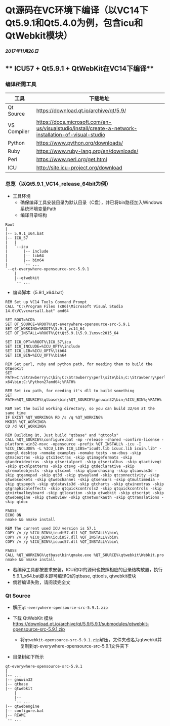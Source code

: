 # **Qt源码在VC环境下编译（以VC14下Qt5.9.1和Qt5.4.0为例，包含icu和QtWebkit模块）**

#### *2017年11月26日*

## ** ICU57 + Qt5.9.1 + QtWebKit在VC14下编译**

### 编译所需工具

| 工具        | 下载地址                                                                                             |
| ----------- | ---------------------------------------------------------------------------------------------------- |
| Qt Source   | https://download.qt.io/archive/qt/5.9/                                                               |
| VS Compiler | https://docs.microsoft.com/en-us/visualstudio/install/create-a-network-installation-of-visual-studio |
| Python      | https://www.python.org/downloads/                                                                    |
| Ruby        | https://www.ruby-lang.org/en/downloads/                                                              |
| Perl        | https://www.perl.org/get.html                                                                        |
| ICU         | http://site.icu-project.org/download                                                                 |
### 总览（以Qt5.9.1_VC14_release_64bit为例）
- 工具环境
    - 确保编译工具安装目录为默认目录（C盘），并已将bin路径加入Windows系统环境变量Path
    - 编译目录结构
```
Root
|
|-- 5.9.1_x64.bat
|-- ICU_57
|   |
|   `--icu
|       |-- include
|       |-- lib64
|       |-- bin64
|       `-- ...
`--qt-everywhere-opensource-src-5.9.1
    |
    |--qtwebkit
    `-- ...

```

- 编译脚本（5.9.1_x64.bat）

```
REM Set up VC14 Tools Command Prompt
CALL "C:\Program Files (x86)\Microsoft Visual Studio 14.0\VC\vcvarsall.bat" amd64

SET ROOT=%CD%
SET QT_SOURCE=%ROOT%\qt-everywhere-opensource-src-5.9.1
SET QT_WORKING=%ROOT%\5.9.1_vc14_64
SET QT_INSTALL=%ROOT%\Qt\Qt5.9.1\5.9.1\msvc2015_64

SET ICU_OPT=%ROOT%\ICU_57\icu
SET ICU_INCLUDE=%ICU_OPT%\include
SET ICU_LIB=%ICU_OPT%\lib64
SET ICU_BIN=%ICU_OPT%\bin64

REM Set perl, ruby and python path, for needing them to build the QtWebKit
SET PATH=C:\Strawberry\c\bin;C:\Strawberry\perl\site\bin;C:\Strawberry\perl\bin;C:\Ruby24-x64\bin;C:\Python27amd64;%PATH%

REM Set icu path, for needing it's dll to build something
SET PATH=%QT_SOURCE%\qtbase\bin;%QT_SOURCE%\gnuwin32\bin;%ICU_BIN%;%PATH%

REM Set the build working directory, so you can build 32/64 at the same time
IF EXIST %QT_WORKING% RD /s /q %QT_WORKING%
MKDIR %QT_WORKING%
CD /d %QT_WORKING%

REM Building Qt, Just build "qtbase" and "qttools"
CALL %QT_SOURCE%\configure.bat -mp -release -shared -confirm-license -platform win32-msvc -opensource -prefix %QT_INSTALL% -icu -I %ICU_INCLUDE% -L %ICU_LIB% ICU_LIBS="icudt.lib icuuc.lib icuin.lib" -opengl desktop -nomake examples -nomake tests -no-dbus -skip qtmacextras -skip qtx11extras -skip qtimageformats -skip qtandroidextras -skip qtserialport -skip qtserialbus -skip qtactiveqt -skip qtxmlpatterns -skip qtsvg -skip qtdeclarative -skip qtremoteobjects -skip qtscxml -skip qtpurchasing -skip qtcanvas3d -skip qtgamepad -skip qt3d -skip qtwayland -skip qtconnectivity -skip qtwebsockets -skip qtwebchannel -skip qtsensors -skip qtmultimedia -skip qtspeech -skip qtdatavis3d -skip qtcharts -skip qtwinextras -skip qtgraphicaleffects -skip qtquickcontrols2 -skip qtquickcontrols -skip qtvirtualkeyboard -skip qtlocation -skip qtwebkit -skip qtscript -skip qtwebengine -skip qtwebview -skip qtnetworkauth -skip qttranslations -skip qtdoc

PAUSE
ECHO ON
nmake && nmake install

REM The current used ICU version is 57.1
COPY /v /y %ICU_BIN%\icudt57.dll %QT_INSTALL%\bin\
COPY /v /y %ICU_BIN%\icuin57.dll %QT_INSTALL%\bin\
COPY /v /y %ICU_BIN%\icuuc57.dll %QT_INSTALL%\bin\

PAUSE
CALL %QT_WORKING%\qtbase\bin\qmake.exe %QT_SOURCE%\qtwebkit\Webkit.pro
nmake && nmake install
```

- 若编译工具都按要求安装，ICU和Qt的源码也按照相应的目录结构放置，执行5.9.1_x64.bat脚本即可编译Qt的qtbase, qttools, qtwebkit模块
- 倘若编译失败，请阅读完全文

### Qt Source

- 解压```qt-everywhere-opensource-src-5.9.1.zip```
- 下载 QtWebKit 模块 https://download.qt.io/archive/qt/5.9/5.9.1/submodules/qtwebkit-opensource-src-5.9.1.zip
    - 将```qtwebkit-opensource-src-5.9.1.zip```解压，文件夹改名为qtwebkit并复制到qt-everywhere-opensource-src-5.9.1文件夹下

- 目录树如下所示

``` 
qt-everywhere-opensource-src-5.9.1
|
|-- ...
|-- gnuwin32
|-- qtbase
|-- qtwebkit
    | 
    |-- 
    `-- ...
|-- qtwebengine
|-- configure.bat
|-- REAME
`-- ...
```

